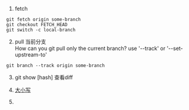 1.  fetch
```
git fetch origin some-branch
git checkout FETCH_HEAD
git switch -c local-branch
``` 

2.  pull 当前分支  
How can you git pull only the current branch?
use '--track' or '--set-upstream-to'
```
git branch --track origin some-branch
```

3. git show \[hash\]
查看diff

4. [大小写](obsidian://open?vault=Obsidian%20Vault&file=Develop%2Fweb%20js%20ts%2Fwebpack-vite-rollup%2Fissue)
5. 